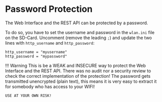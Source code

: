 # Password Protection
The Web Interface and the REST API can be protected by a password.

To do so, you have to set the username and password in the `wlan.ini` file on the SD-Card.
Uncomment (remove the leading `;`) and update the two lines with `http_username` and `http_password`:
```
http_username = "myusername"
http_password = "mypassword"
```

!!! Warning
    This is be a WEAK and INSECURE way to protect the Web Interface and the REST API.
    There was no audit nor a security review to check the correct implementation of the protection!
    The password gets transmitted unencrypted (plain text), this means it is very easy to extract it
    for somebody who has access to your WIFI!
    
    USE AT YOUR OWN RISK!
